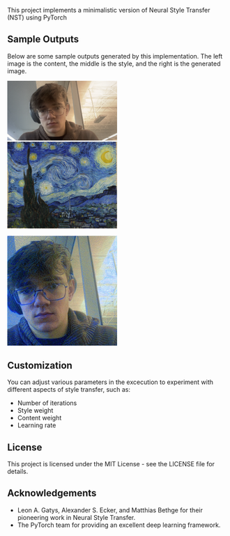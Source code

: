 

This project implements a minimalistic version of Neural Style Transfer (NST) using PyTorch


## Sample Outputs
Below are some sample outputs generated by this implementation. The left image is the content, the middle is the style, and the right is the generated image.

<p float="left">
  <img src="images/content.png" width="50%" />
  <img src="images/style.png" width="50%" /> 
</p>

<p float="left">
  <img src="images/output.png" width="50%" /> 
</p>


## Customization
You can adjust various parameters in the excecution to experiment with different aspects of style transfer, such as:
- Number of iterations
- Style weight
- Content weight
- Learning rate


## License
This project is licensed under the MIT License - see the LICENSE file for details.

## Acknowledgements
- Leon A. Gatys, Alexander S. Ecker, and Matthias Bethge for their pioneering work in Neural Style Transfer.
- The PyTorch team for providing an excellent deep learning framework.
